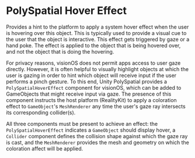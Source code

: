 # PolySpatial Hover Effect
Provides a hint to the platform to apply a system hover effect when the user is hovering over this object. This is typically used to provide a visual cue to the user that the object is interactive. This effect gets triggered by gaze or a hand poke. The effect is applied to the object that is being hovered over, and not the object that is doing the hovering.

For privacy reasons, visionOS does not permit apps access to user gaze directly. However, it is often helpful to visually highlight objects at which the user is gazing in order to hint which object will receive input if the user performs a pinch gesture. To this end, Unity PolySpatial provides a `PolySpatialHoverEffect` component for visionOS, which can be added to GameObjects that might receive input via gaze. The presence of this component instructs the host platform (RealityKit) to apply a coloration effect to `GameObject`'s `MeshRenderer` any time the user's gaze ray intersects its corresponding collider(s). 

All three components must be present to achieve an effect: the `PolySpatialHoverEffect` indicates a `GameObject` should display hover, a `Collider` component defines the collision shape against which the gaze ray is cast, and the `MeshRenderer` provides the mesh and geometry on which the coloration affect will be applied.
